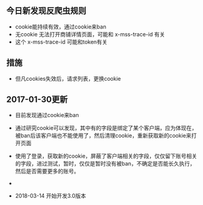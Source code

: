 今日新发现反爬虫规则
----------------

- cookie能持续有效，通过cookie来ban
- 无cookie 无法打开商铺详情页面，可能和 x-mss-trace-id 有关
- 这个 x-mss-trace-id 可能和token有关

措施
----

- 但凡cookies失效后，请求列表，更换cookie

2017-01-30更新
-------------

- 目前发现通过cookie来ban
- 通过研究cookie可以发现，其中有的字段是绑定了某个客户端，应为体现在，被ban后该客户端也不能使用了，然后清理cookie，重新获取新的cookie来打开页面
- 使用了登录，获取新的cookie，屏蔽了客户端相关的字段，仅仅留下账号相关的字段，进过测试，暂时，仅仅是暂时没有被ban，不确定是否能长久执行，然后是否需要更多的账号。

-

- 2018-03-14 开始开发3.0版本